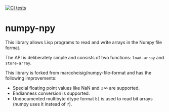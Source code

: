 [![CI tests](https://github.com/shamazmazum/numpy-npy/actions/workflows/test.yml/badge.svg)](https://github.com/shamazmazum/numpy-npy/actions/workflows/test.yml)
# numpy-npy

This library allows Lisp programs to read and write arrays in the Numpy
file format.

The API is deliberately simple and consists of two functions: `load-array`
and `store-array`.

This library is forked from marcoheisig/numpy-file-format and has the following
improvements:

* Special floating point values like NaN and ±∞ are supported.
* Endianness conversion is supported.
* Undocumented multibyte dtype format `b1` is used to read bit arrays (numpy
  uses it instead of `?`).
